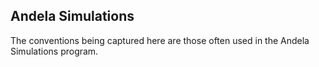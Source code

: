 ## Andela Simulations

The conventions being captured here are those often used in the Andela Simulations program.